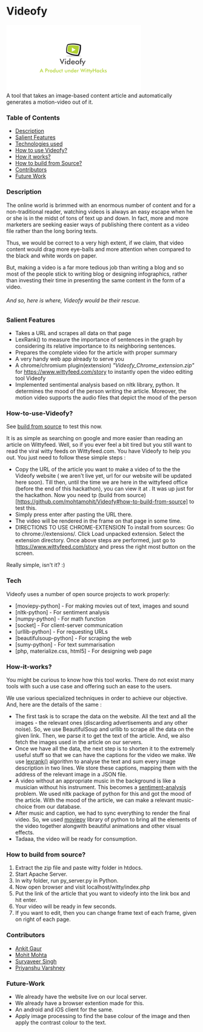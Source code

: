 # Videofy
![Alt text](/videofy.png?raw=true)
</br>
A tool that takes an image-based content article and automatically generates a motion-video out of it. 

### Table of Contents
  - [Description](https://github.com/mohtamohit/Videofy/blob/master/README.md#description)
  - [Salient Features](https://github.com/mohtamohit/Videofy/blob/master/README.md#salient-features)
  - [Technologies used](https://github.com/mohtamohit/Videofy/blob/master/README.md#tech)
  - [How to use Videofy?](https://github.com/mohtamohit/Videofy/blob/master/README.md#how-to-use-videofy)
  - [How it works?](https://github.com/mohtamohit/Videofy/blob/master/README.md#how-it-works)
  - [How to build from Source?](https://github.com/mohtamohit/Videofy#how-to-build-from-source)
  - [Contributors](https://github.com/mohtamohit/Videofy/blob/master/README.md#contributors)
  - [Future Work](https://github.com/mohtamohit/Videofy/blob/master/README.md#future-work)

### Description
The online world is brimmed with an enormous number of content and for a non-traditional reader, watching videos is always an easy escape when he or she is in the midst of tons of text up and down. In fact, more and more marketers are seeking easier ways of publishing there content as a video file rather than the long boring texts.

Thus, we would be correct to a very high extent, if we claim, that video content would drag more eye-balls and more attention when compared to the black and white words on paper.

But, making a video is a far more tedious job than writing a blog and so most of the people stick to writing blog or designing infographics, rather than investing their time in presenting the same content in the form of a video.
###### And so, here is where, Videofy would be their rescue.

### Salient Features
- Takes a URL and scrapes all data on that page
- LexRank() to measure the importance of sentences in the graph by considering its relative importance to its neighboring sentences.
- Prepares the complete video for the article with proper summary
- A very handy web app already to serve you
- A chrome/chromium plugin(extension) *"Videofy_Chrome_extension.zip"* for https://www.wittyfeed.com/story to instantly open the video editing tool Videofy
- Implemented sentimental analysis based on nltk library, python. It determines the mood of the person writing the article. Moreover, the motion video supports the audio files that depict the mood of the person 


### How-to-use-Videofy?
See [build from source](https://github.com/mohtamohit/Videofy#how-to-build-from-source) to test this now.

It is as simple as searching on google and more easier than reading an article on Wittyfeed. Well, so if you ever feel a bit tired but you still want to read the viral witty feeds on Wittyfeed.com. You have Videofy to help you out. You just  need to follow these simple steps : 
  - Copy the URL of the article you want to make a video of to the the Videofy website ( we aren't live yet, url for our website will be updated here soon). Till then, until the time we are here in the wittyfeed office (before the end of this hackathon), you can view it at <link deleted because local server is off now>. It was up just for the hackathon. Now you need tp (build from source)[https://github.com/mohtamohit/Videofy#how-to-build-from-source] to test this.
  - Simply press enter after pasting the URL there.
  - The video will be rendered in the frame on that page in some time.
  - DIRECTIONS TO USE CHROME-EXTENSION
    To install from sources:
    Go to chrome://extensions/.
    Click Load unpacked extension.
    Select the extension directory.
    Once above steps are performed, just go to https://www.wittyfeed.com/story and press the right most button on the screen.

Really simple, isn't it? :)

### Tech
Videofy uses a number of open source projects to work properly:
* [moviepy-python] - For making movies out of text, images and sound
* [nltk-python] - For sentiment analysis
* [numpy-python] - For math function
* [socket] - For client-server communication
* [urllib-python] - For requesting URLs
* [beautifulsoup-python] - For scraping the web
* [sumy-python] - For text summarisation
* [php, materialize.css, html5] - For designing web page

### How-it-works?
You might be curious to know how this tool works. There do not exist many tools with such a use case and offering such an ease to the users.

We use various specialized techniques in order to achieve our objective. And, here are the details of the same :
  - The first task is to scrape the data on the website. All the text and all the images - the relevant ones (discarding advertisements and any other noise). So, we use BeautifulSoup and urllib to scrape all the data on the given link. Then, we parse it to get the text of the article. And, we also fetch the images used in the article on our servers.
  - Once we have all the data, the next step is to shorten it to the extremely useful stuff so that we can have the captions for the video we make. We use [lexrank()](http://blog.nus.edu.sg/soctalent/2010/02/11/a-brief-summary-of-lexrank-graph-based-lexical-centrality-as-salience-in-text-summarization/) algorithm to analyse the text and sum every image description in two lines. We store these captions, mapping them with the address of the relevant image in a JSON file.
  - A video without an appropriate music in the background is like a musician without his instrument. This becomes a [sentiment-analysis](http://text-processing.com/demo/sentiment/) problem. We used nltk package of python for this and got the mood of the article. With the mood of the article, we can make a relevant music-choice from our database.
  - After music and caption, we had to sync everything to render the final video. So, we used [moviepy](https://github.com/Zulko/moviepy) library of python to bring all the elements of the video together alongwith beautiful animations and other visual effects.
  - Tadaaa, the video will be ready for consumption.

### How to build from source?
1. Extract the zip file and paste witty folder in htdocs.
2. Start Apache Server.
3. In wity folder, run py_server.py in Python.
4. Now open browser and visit localhost/witty/index.php
5. Put the link of the article that you want to videofy into the link box and hit enter.
6. Your video will be ready in few seconds.
7. If you want to edit, then you can change frame text of each frame, given on right of each page.

### Contributors
  - [Ankit Gaur](https://github.com/ankit-gaur)
  - [Mohit Mohta](https://github.com/mohtamohit)
  - [Suryaveer Singh](https://github.com/surya-veer)
  - [Priyanshu Varshney](https://github.com/priyanshuvarsh)

### Future-Work
- We already have the website live on our local server.
- We already have a browser extention made for this.
- An android and iOS client for the same.
- Apply image processing to find the base colour of the image and then apply the contrast colour to the text.

